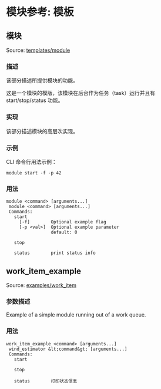 # 模块参考: 模板

## 模块
Source: [templates/module](https://github.com/PX4/Firmware/tree/master/src/templates/module)


### 描述
该部分描述所提供模块的功能。

这是一个模块的模版，该模块在后台作为任务（task）运行并且有 start/stop/status 功能。

### 实现
该部分描述模块的高层次实现。

### 示例
CLI 命令行用法示例：
```
module start -f -p 42
```

<a id="module_usage"></a>

### 用法
```
module <command> [arguments...]
 module <command> [arguments...]
 Commands:
   start
     [-f]        Optional example flag
     [-p <val>]  Optional example parameter
                 default: 0

   stop

   status        print status info
```
## work_item_example
Source: [examples/work_item](https://github.com/PX4/Firmware/tree/master/src/examples/work_item)


### 参数描述
Example of a simple module running out of a work queue.

<a id="work_item_example_usage"></a>

### 用法
```
work_item_example <command> [arguments...]
 wind_estimator &lt;command&gt; [arguments...]
 Commands:
   start

   stop

   status        打印状态信息
```

